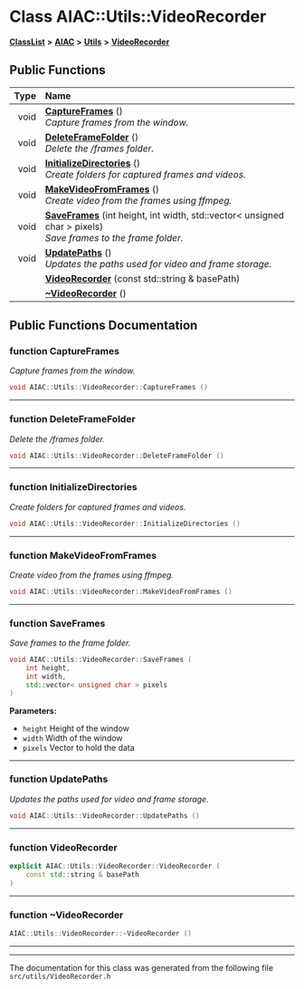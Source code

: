 

# Class AIAC::Utils::VideoRecorder



[**ClassList**](annotated.md) **>** [**AIAC**](namespaceAIAC.md) **>** [**Utils**](namespaceAIAC_1_1Utils.md) **>** [**VideoRecorder**](classAIAC_1_1Utils_1_1VideoRecorder.md)










































## Public Functions

| Type | Name |
| ---: | :--- |
|  void | [**CaptureFrames**](#function-captureframes) () <br>_Capture frames from the window._  |
|  void | [**DeleteFrameFolder**](#function-deleteframefolder) () <br>_Delete the /frames folder._  |
|  void | [**InitializeDirectories**](#function-initializedirectories) () <br>_Create folders for captured frames and videos._  |
|  void | [**MakeVideoFromFrames**](#function-makevideofromframes) () <br>_Create video from the frames using ffmpeg._  |
|  void | [**SaveFrames**](#function-saveframes) (int height, int width, std::vector&lt; unsigned char &gt; pixels) <br>_Save frames to the frame folder._  |
|  void | [**UpdatePaths**](#function-updatepaths) () <br>_Updates the paths used for video and frame storage._  |
|   | [**VideoRecorder**](#function-videorecorder) (const std::string & basePath) <br> |
|   | [**~VideoRecorder**](#function-videorecorder) () <br> |




























## Public Functions Documentation




### function CaptureFrames 

_Capture frames from the window._ 
```C++
void AIAC::Utils::VideoRecorder::CaptureFrames () 
```




<hr>



### function DeleteFrameFolder 

_Delete the /frames folder._ 
```C++
void AIAC::Utils::VideoRecorder::DeleteFrameFolder () 
```




<hr>



### function InitializeDirectories 

_Create folders for captured frames and videos._ 
```C++
void AIAC::Utils::VideoRecorder::InitializeDirectories () 
```




<hr>



### function MakeVideoFromFrames 

_Create video from the frames using ffmpeg._ 
```C++
void AIAC::Utils::VideoRecorder::MakeVideoFromFrames () 
```




<hr>



### function SaveFrames 

_Save frames to the frame folder._ 
```C++
void AIAC::Utils::VideoRecorder::SaveFrames (
    int height,
    int width,
    std::vector< unsigned char > pixels
) 
```





**Parameters:**


* `height` Height of the window 
* `width` Width of the window 
* `pixels` Vector to hold the data 




        

<hr>



### function UpdatePaths 

_Updates the paths used for video and frame storage._ 
```C++
void AIAC::Utils::VideoRecorder::UpdatePaths () 
```




<hr>



### function VideoRecorder 

```C++
explicit AIAC::Utils::VideoRecorder::VideoRecorder (
    const std::string & basePath
) 
```




<hr>



### function ~VideoRecorder 

```C++
AIAC::Utils::VideoRecorder::~VideoRecorder () 
```




<hr>

------------------------------
The documentation for this class was generated from the following file `src/utils/VideoRecorder.h`

